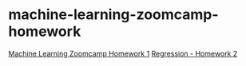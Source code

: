 # machine-learning-zoomcamp-homework
[Machine Learning Zoomcamp Homework 1](Machine_Learning_Zoomcamp_Homework1.ipynb)
[Regression - Homework 2](Regression_Homework2.ipynb)
